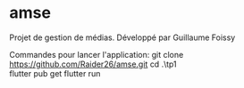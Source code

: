 # amse

Projet de gestion de médias.
Développé par Guillaume Foissy

Commandes pour lancer l'application:
git clone https://github.com/Raider26/amse.git
cd .\tp1\
flutter pub get
flutter run
